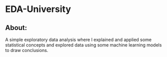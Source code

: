 # EDA-University

## About:
A simple exploratory data analysis where I explained and applied some statistical concepts and explored data using some machine learning models to draw conclusions.


